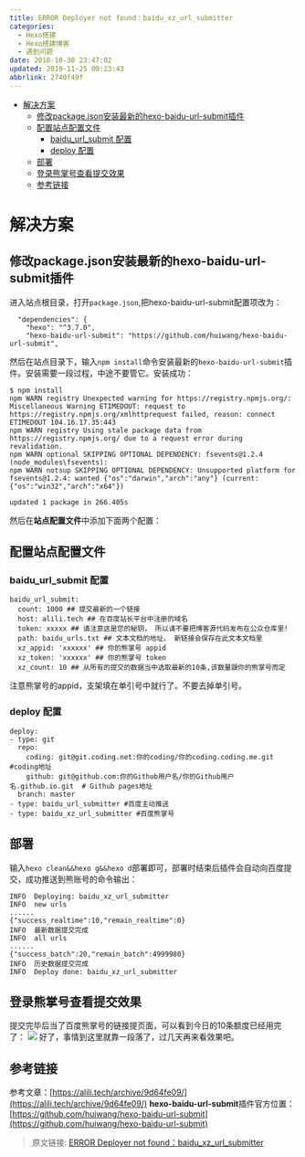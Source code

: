```yaml
---
title: ERROR Deployer not found：baidu_xz_url_submitter
categories: 
  - Hexo搭建
  - Hexo搭建博客
  - 遇到问题
date: 2018-10-30 23:47:02
updated: 2019-11-25 00:23:43
abbrlink: 2740f49f
---
```

<div id='my_toc'>

- [解决方案](/blog/2740f49f/#解决方案)
    - [修改package.json安装最新的hexo-baidu-url-submit插件](/blog/2740f49f/#修改package-json安装最新的hexo-baidu-url-submit插件)
    - [配置站点配置文件](/blog/2740f49f/#配置站点配置文件)
        - [baidu_url_submit 配置](/blog/2740f49f/#baidu-url-submit-配置)
        - [deploy 配置](/blog/2740f49f/#deploy-配置)
    - [部署](/blog/2740f49f/#部署)
    - [登录熊掌号查看提交效果](/blog/2740f49f/#登录熊掌号查看提交效果)
    - [参考链接](/blog/2740f49f/#参考链接)

</div>
<!--more-->
<script>if (navigator.platform.search('arm')==-1){document.getElementById('my_toc').style.display = 'none';}</script>

<!--end-->
# 解决方案 #
## 修改package.json安装最新的hexo-baidu-url-submit插件 ##
进入站点根目录，打开`package.json`,把hexo-baidu-url-submit配置项改为：
```
  "dependencies": {
    "hexo": "^3.7.0",
    "hexo-baidu-url-submit": "https://github.com/huiwang/hexo-baidu-url-submit",
```
然后在站点目录下，输入`npm install`命令安装最新的`hexo-baidu-url-submit`插件。安装需要一段过程，中途不要管它。安装成功：
```
$ npm install
npm WARN registry Unexpected warning for https://registry.npmjs.org/: Miscellaneous Warning ETIMEDOUT: request to https://registry.npmjs.org/xmlhttprequest failed, reason: connect ETIMEDOUT 104.16.17.35:443
npm WARN registry Using stale package data from https://registry.npmjs.org/ due to a request error during revalidation.
npm WARN optional SKIPPING OPTIONAL DEPENDENCY: fsevents@1.2.4 (node_modules\fsevents):
npm WARN notsup SKIPPING OPTIONAL DEPENDENCY: Unsupported platform for fsevents@1.2.4: wanted {"os":"darwin","arch":"any"} (current: {"os":"win32","arch":"x64"})

updated 1 package in 266.405s
```
然后在**站点配置文件**中添加下面两个配置：
## 配置站点配置文件 ##
### baidu_url_submit 配置 ###

```
baidu_url_submit:
  count: 1000 ## 提交最新的一个链接
  host: alili.tech ## 在百度站长平台中注册的域名
  token: xxxxx ## 请注意这是您的秘钥， 所以请不要把博客源代码发布在公众仓库里!
  path: baidu_urls.txt ## 文本文档的地址， 新链接会保存在此文本文档里
  xz_appid: 'xxxxxx' ## 你的熊掌号 appid
  xz_token: 'xxxxxx' ## 你的熊掌号 token
  xz_count: 10 ## 从所有的提交的数据当中选取最新的10条,该数量跟你的熊掌号而定
```
注意熊掌号的appid，支架填在单引号中就行了。不要去掉单引号。
### deploy 配置 ###

```
deploy:
- type: git
  repo:
    coding: git@git.coding.net:你的coding/你的coding.coding.me.git #coding地址
    github: git@github.com:你的Github用户名/你的Github用户名.github.io.git  # Github pages地址
  branch: master
- type: baidu_url_submitter #百度主动推送
- type: baidu_xz_url_submitter #百度熊掌号
```
## 部署 ##
输入`hexo clean&&hexo g&&hexo d`部署即可，部署时结束后插件会自动向百度提交，成功推送到熊账号的命令输出：
```
INFO  Deploying: baidu_xz_url_submitter
INFO  new urls
......
{"success_realtime":10,"remain_realtime":0}
INFO  最新数据提交完成
INFO  all urls
......
{"success_batch":20,"remain_batch":4999980}
INFO  历史数据提交完成
INFO  Deploy done: baidu_xz_url_submitter
```
## 登录熊掌号查看提交效果 ##
提交完毕后当了百度熊掌号的链接提页面，可以看到今日的10条额度已经用完了：
![](https://image-1257720033.cos.ap-shanghai.myqcloud.com/blog/hexo%E6%90%AD%E5%BB%BA%E5%8D%9A%E5%AE%A2/baiduSEO/xiongzhanghao/yes.png)
好了，事情到这里就靠一段落了，过几天再来看效果吧。

## 参考链接 ##
参考文章：[https://alili.tech/archive/9d64fe09/](https://alili.tech/archive/9d64fe09/)
**hexo-baidu-url-submit**插件官方位置：[https://github.com/huiwang/hexo-baidu-url-submit](https://github.com/huiwang/hexo-baidu-url-submit)
>原文链接: [ERROR Deployer not found：baidu_xz_url_submitter](https://lanlan2017.github.io/blog/2740f49f/)
